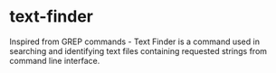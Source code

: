 # text-finder
Inspired from GREP commands - Text Finder is a command used  in searching and identifying text files containing requested  strings from command line interface.
